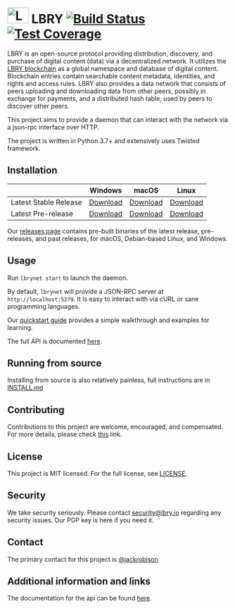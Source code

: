 # <img src="https://raw.githubusercontent.com/lbryio/lbry/remove-icons-directory/lbry.png" alt="LBRY" width="48" height="36" /> LBRY [![Build Status](https://travis-ci.org/lbryio/lbry.svg?branch=master)](https://travis-ci.org/lbryio/lbry) [![Test Coverage](https://codecov.io/gh/lbryio/lbry/branch/master/graph/badge.svg)](https://codecov.io/gh/lbryio/lbry)

LBRY is an open-source protocol providing distribution, discovery, and purchase of digital content (data) via a decentralized network. It utilizes the [LBRY blockchain](https://github.com/lbryio/lbrycrd) as a global namespace and database of digital content. Blockchain entries contain searchable content metadata, identities, and rights and access rules. LBRY also provides a data network that consists of peers uploading and downloading data from other peers, possibly in exchange for payments, and a distributed hash table, used by peers to discover other peers.

This project aims to provide a daemon that can interact with the network via a json-rpc interface over HTTP.

The project is written in Python 3.7+ and extensively uses Twisted framework.

## Installation

|                       | Windows                                      | macOS                                        | Linux                                        |
| --------------------- | -------------------------------------------- | -------------------------------------------- | -------------------------------------------- |
| Latest Stable Release | [Download](https://github.com/lbryio/lbry/releases/download/v0.20.0/lbrynet-daemon-v0.20.0-windows.zip)     | [Download](https://github.com/lbryio/lbry/releases/download/v0.20.0/lbrynet-daemon-v0.20.0-macos.zip)     | [Download](https://github.com/lbryio/lbry/releases/download/v0.20.0/lbrynet-daemon-v0.20.0-linux.zip)     |
| Latest Pre-release     | [Download](https://github.com/lbryio/lbry/releases/download/untagged-99114fa31abbfe3a5ef4/lbrynet-daemon-v0.20.1rc3-windows.zip) | [Download](https://github.com/lbryio/lbry/releases/download/untagged-99114fa31abbfe3a5ef4/lbrynet-daemon-v0.20.1rc3-macos.zip) | [Download](https://github.com/lbryio/lbry/releases/download/v0.20.1rc4/lbrynet-daemon-v0.20.1rc4-linux.zip) |

Our [releases page](https://github.com/lbryio/lbry/releases) contains pre-built binaries of the latest release, pre-releases, and past releases, for macOS, Debian-based Linux, and Windows.

## Usage

Run `lbrynet start` to launch the daemon.

By default, `lbrynet` will provide a JSON-RPC server at `http://localhost:5279`. It is easy to interact with via cURL or sane programming languages.

Our [quickstart guide](http://lbry.io/quickstart) provides a simple walkthrough and examples for learning.

The full API is documented [here](https://lbryio.github.io/lbry/cli).

## Running from source

Installing from source is also relatively painless, full instructions are in [INSTALL.md](INSTALL.md)

## Contributing

Contributions to this project are welcome, encouraged, and compensated. For more details, please check [this](https://lbry.io/faq/contributing) link.

## License

This project is MIT licensed. For the full license, see [LICENSE](LICENSE).

## Security

We take security seriously. Please contact security@lbry.io regarding any security issues. Our PGP key is here if you need it.

## Contact

The primary contact for this project is [@jackrobison](mailto:jack@lbry.io)

## Additional information and links

The documentation for the api can be found [here](https://lbry.io/api).
